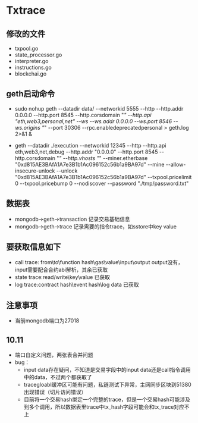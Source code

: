 # Txtrace
## 修改的文件
- txpool.go
- state_processor.go
- interpreter.go
- instructions.go
- blockchai.go

## geth启动命令
- sudo nohup geth --datadir data/ --networkid 5555 --http --http.addr 0.0.0.0 --http.port 8545 --http.corsdomain "*" --http.api "eth,web3,personal,net" --ws --ws.addr 0.0.0.0 --ws.port 8546 --ws.origins "*" --port 30306 --rpc.enabledeprecatedpersonal > geth.log 2>&1 & 

- geth --datadir ./execution  --networkid 12345 --http --http.api eth,web3,net,debug --http.addr "0.0.0.0" --http.port 8545 --http.corsdomain "*"  --http.vhosts "*" --miner.etherbase "0xd815AE3BAfA1A7e3B1b1Ac096152c56b1a9BA97d" --mine --allow-insecure-unlock  --unlock "0xd815AE3BAfA1A7e3B1b1Ac096152c56b1a9BA97d" --txpool.pricelimit 0 --txpool.pricebump 0 --nodiscover --password "./tmp/password.txt"

## 数据表
- mongodb->geth->transaction 记录交易基础信息
- mongodb->geth->trace 记录需要的指令trace，如sstore中key value

## 要获取信息如下 
- call trace: from\to\function hash\gas\value\input\output   output没有，input需要配合合约abi解析，其余已获取
- state trace:read/write\key\value 已获取
- log trace:contract hash\event hash\log data 已获取

## 注意事项
- 当前mongodb端口为27018

## 10.11 
- 端口自定义问题，两张表合并问题 
- bug：
    - input data存在疑问，不知道是交易字段中的input data还是call指令调用中的data，不过两个都获取了  
    - tracegloabl缓冲区可能有问题，私链测试下异常，主网同步区块到51380出现错误（切片访问错误）
    - 目前将一个交易hash绑定一个完整的trace，但是一个交易hash可能涉及到多个调用，所以数据表里trace中tx_hash字段可能会和tx_trace对应不上
